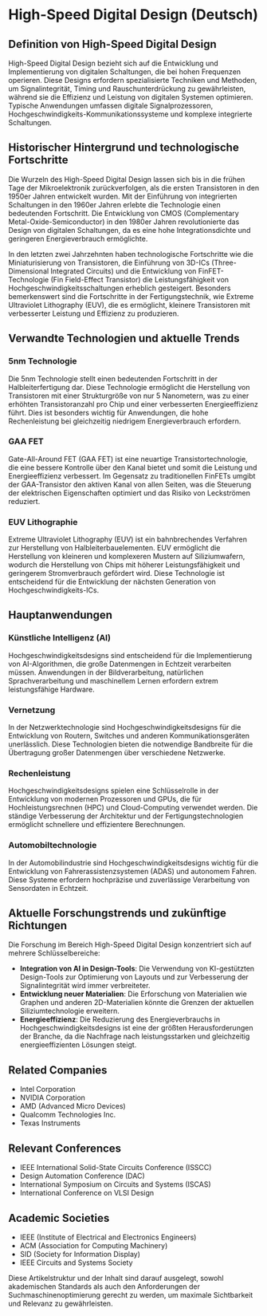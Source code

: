 # High-Speed Digital Design (Deutsch)

## Definition von High-Speed Digital Design
High-Speed Digital Design bezieht sich auf die Entwicklung und Implementierung von digitalen Schaltungen, die bei hohen Frequenzen operieren. Diese Designs erfordern spezialisierte Techniken und Methoden, um Signalintegrität, Timing und Rauschunterdrückung zu gewährleisten, während sie die Effizienz und Leistung von digitalen Systemen optimieren. Typische Anwendungen umfassen digitale Signalprozessoren, Hochgeschwindigkeits-Kommunikationssysteme und komplexe integrierte Schaltungen.

## Historischer Hintergrund und technologische Fortschritte
Die Wurzeln des High-Speed Digital Design lassen sich bis in die frühen Tage der Mikroelektronik zurückverfolgen, als die ersten Transistoren in den 1950er Jahren entwickelt wurden. Mit der Einführung von integrierten Schaltungen in den 1960er Jahren erlebte die Technologie einen bedeutenden Fortschritt. Die Entwicklung von CMOS (Complementary Metal-Oxide-Semiconductor) in den 1980er Jahren revolutionierte das Design von digitalen Schaltungen, da es eine hohe Integrationsdichte und geringeren Energieverbrauch ermöglichte.

In den letzten zwei Jahrzehnten haben technologische Fortschritte wie die Miniaturisierung von Transistoren, die Einführung von 3D-ICs (Three-Dimensional Integrated Circuits) und die Entwicklung von FinFET-Technologie (Fin Field-Effect Transistor) die Leistungsfähigkeit von Hochgeschwindigkeitsschaltungen erheblich gesteigert. Besonders bemerkenswert sind die Fortschritte in der Fertigungstechnik, wie Extreme Ultraviolet Lithography (EUV), die es ermöglicht, kleinere Transistoren mit verbesserter Leistung und Effizienz zu produzieren.

## Verwandte Technologien und aktuelle Trends

### 5nm Technologie
Die 5nm Technologie stellt einen bedeutenden Fortschritt in der Halbleiterfertigung dar. Diese Technologie ermöglicht die Herstellung von Transistoren mit einer Strukturgröße von nur 5 Nanometern, was zu einer erhöhten Transistoranzahl pro Chip und einer verbesserten Energieeffizienz führt. Dies ist besonders wichtig für Anwendungen, die hohe Rechenleistung bei gleichzeitig niedrigem Energieverbrauch erfordern.

### GAA FET
Gate-All-Around FET (GAA FET) ist eine neuartige Transistortechnologie, die eine bessere Kontrolle über den Kanal bietet und somit die Leistung und Energieeffizienz verbessert. Im Gegensatz zu traditionellen FinFETs umgibt der GAA-Transistor den aktiven Kanal von allen Seiten, was die Steuerung der elektrischen Eigenschaften optimiert und das Risiko von Leckströmen reduziert.

### EUV Lithographie
Extreme Ultraviolet Lithography (EUV) ist ein bahnbrechendes Verfahren zur Herstellung von Halbleiterbauelementen. EUV ermöglicht die Herstellung von kleineren und komplexeren Mustern auf Siliziumwafern, wodurch die Herstellung von Chips mit höherer Leistungsfähigkeit und geringerem Stromverbrauch gefördert wird. Diese Technologie ist entscheidend für die Entwicklung der nächsten Generation von Hochgeschwindigkeits-ICs.

## Hauptanwendungen

### Künstliche Intelligenz (AI)
Hochgeschwindigkeitsdesigns sind entscheidend für die Implementierung von AI-Algorithmen, die große Datenmengen in Echtzeit verarbeiten müssen. Anwendungen in der Bildverarbeitung, natürlichen Sprachverarbeitung und maschinellem Lernen erfordern extrem leistungsfähige Hardware.

### Vernetzung
In der Netzwerktechnologie sind Hochgeschwindigkeitsdesigns für die Entwicklung von Routern, Switches und anderen Kommunikationsgeräten unerlässlich. Diese Technologien bieten die notwendige Bandbreite für die Übertragung großer Datenmengen über verschiedene Netzwerke.

### Rechenleistung
Hochgeschwindigkeitsdesigns spielen eine Schlüsselrolle in der Entwicklung von modernen Prozessoren und GPUs, die für Hochleistungsrechnen (HPC) und Cloud-Computing verwendet werden. Die ständige Verbesserung der Architektur und der Fertigungstechnologien ermöglicht schnellere und effizientere Berechnungen.

### Automobiltechnologie
In der Automobilindustrie sind Hochgeschwindigkeitsdesigns wichtig für die Entwicklung von Fahrerassistenzsystemen (ADAS) und autonomem Fahren. Diese Systeme erfordern hochpräzise und zuverlässige Verarbeitung von Sensordaten in Echtzeit.

## Aktuelle Forschungstrends und zukünftige Richtungen
Die Forschung im Bereich High-Speed Digital Design konzentriert sich auf mehrere Schlüsselbereiche:

- **Integration von AI in Design-Tools**: Die Verwendung von KI-gestützten Design-Tools zur Optimierung von Layouts und zur Verbesserung der Signalintegrität wird immer verbreiteter.
- **Entwicklung neuer Materialien**: Die Erforschung von Materialien wie Graphen und anderen 2D-Materialien könnte die Grenzen der aktuellen Siliziumtechnologie erweitern.
- **Energieeffizienz**: Die Reduzierung des Energieverbrauchs in Hochgeschwindigkeitsdesigns ist eine der größten Herausforderungen der Branche, da die Nachfrage nach leistungsstarken und gleichzeitig energieeffizienten Lösungen steigt.

## Related Companies
- Intel Corporation
- NVIDIA Corporation
- AMD (Advanced Micro Devices)
- Qualcomm Technologies Inc.
- Texas Instruments

## Relevant Conferences
- IEEE International Solid-State Circuits Conference (ISSCC)
- Design Automation Conference (DAC)
- International Symposium on Circuits and Systems (ISCAS)
- International Conference on VLSI Design

## Academic Societies
- IEEE (Institute of Electrical and Electronics Engineers)
- ACM (Association for Computing Machinery)
- SID (Society for Information Display)
- IEEE Circuits and Systems Society

Diese Artikelstruktur und der Inhalt sind darauf ausgelegt, sowohl akademischen Standards als auch den Anforderungen der Suchmaschinenoptimierung gerecht zu werden, um maximale Sichtbarkeit und Relevanz zu gewährleisten.